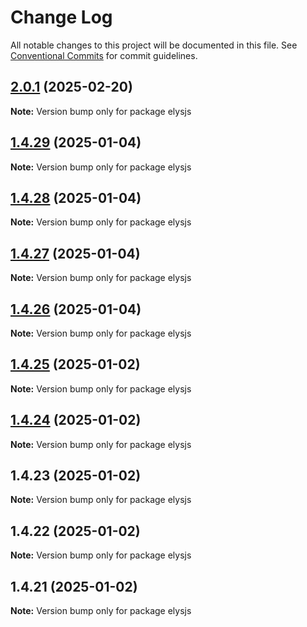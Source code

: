 # Change Log

All notable changes to this project will be documented in this file.
See [Conventional Commits](https://conventionalcommits.org) for commit guidelines.

## [2.0.1](https://github.com/kwak-labs/elysjs/compare/elysjs@1.4.29...elysjs@2.0.1) (2025-02-20)

**Note:** Version bump only for package elysjs

## [1.4.29](https://github.com/kwak-labs/elysjs/compare/elysjs@1.4.28...elysjs@1.4.29) (2025-01-04)

**Note:** Version bump only for package elysjs

## [1.4.28](https://github.com/kwak-labs/elysjs/compare/elysjs@1.4.27...elysjs@1.4.28) (2025-01-04)

**Note:** Version bump only for package elysjs

## [1.4.27](https://github.com/kwak-labs/elysjs/compare/elysjs@1.4.26...elysjs@1.4.27) (2025-01-04)

**Note:** Version bump only for package elysjs

## [1.4.26](https://github.com/kwak-labs/elysjs/compare/elysjs@1.4.25...elysjs@1.4.26) (2025-01-04)

**Note:** Version bump only for package elysjs

## [1.4.25](https://github.com/kwak-labs/elysjs/compare/elysjs@1.4.24...elysjs@1.4.25) (2025-01-02)

**Note:** Version bump only for package elysjs

## [1.4.24](https://github.com/kwak-labs/elysjs/compare/elysjs@1.4.23...elysjs@1.4.24) (2025-01-02)

**Note:** Version bump only for package elysjs

## 1.4.23 (2025-01-02)

**Note:** Version bump only for package elysjs

## 1.4.22 (2025-01-02)

**Note:** Version bump only for package elysjs

## 1.4.21 (2025-01-02)

**Note:** Version bump only for package elysjs
